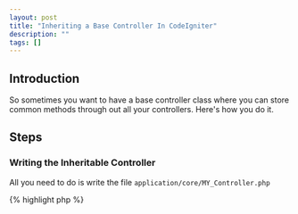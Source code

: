 ```yaml
---
layout: post
title: "Inheriting a Base Controller In CodeIgniter"
description: ""
tags: []
---
```



## Introduction

So sometimes you want to have a base controller class where you can store common methods through out all your controllers. Here's how you do it.

## Steps

### Writing the Inheritable Controller

All you need to do is write the file `application/core/MY_Controller.php`

{% highlight php %}
<?php
class MY_Controller extends CI_Controller
{
	function __construct()
	{
		parent::__construct();
	}
}
{% endhighlight %}

Then you should should write separate controllers depending on your methods, for example I will write `application/core/Main_Controller.php`

{% highlight php %}
<?php
class Main_Controller extends MY_Controller
{
	function __construct()
	{
		parent::__construct();
		// do some session stuff here :)
	}
}
{% endhighlight %}

### Auto-loading the Controllers

We need to ammend `config.php` to include all the controllers in the `application/core` directory. Note that means all these controllers will be loaded you will fallout of CodeIgniter conventions if you do so. Make sure you absolutely need these core functions or else you'll be loading in garabe you don't need on every request.

{% highlight php %}
/**
| -------------------------------------------------------------------
|  Native Auto-load
| -------------------------------------------------------------------
|
| Nothing to do with config/autoload.php, this allows PHP autoload to work
| for base controllers and some third-party libraries.
|
*/
function __autoload($class)
{
	if(strpos($class, 'CI_') !== 0)
 	{
  		@include_once( APPPATH . 'core/'. $class . EXT );
 	}
}
{% endhighlight %}

### Finishing up

Lastly, you need to actually use your new extended controller!

{% highlight php %}
<?php
class Action extends Main_Controller
{

}
{% endhighlight %}